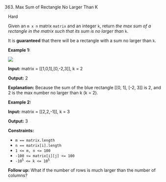 ﻿363. Max Sum of Rectangle No Larger Than K

Hard

Given an `m x n` matrix `matrix` and an integer `k`, return _the max sum of a rectangle in the matrix such that its sum is no larger than_ `k`.

It is **guaranteed** that there will be a rectangle with a sum no larger than `k`.

**Example 1:**

![](https://assets.leetcode.com/uploads/2021/03/18/sum-grid.jpg)

**Input:** matrix = [[1,0,1],[0,-2,3]], k = 2

**Output:** 2

**Explanation:** Because the sum of the blue rectangle [[0, 1], [-2, 3]] is 2, and 2 is the max number no larger than k (k = 2).

**Example 2:**

**Input:** matrix = [[2,2,-1]], k = 3

**Output:** 3

**Constraints:**

*   `m == matrix.length`
*   `n == matrix[i].length`
*   `1 <= m, n <= 100`
*   `-100 <= matrix[i][j] <= 100`
*   <code>-10<sup>5</sup> <= k <= 10<sup>5</sup></code>

**Follow up:** What if the number of rows is much larger than the number of columns?